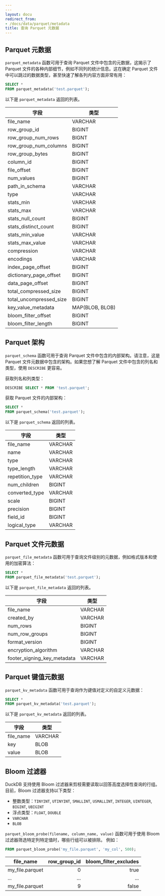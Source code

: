 ```yaml
---
---
layout: docu
redirect_from:
- /docs/data/parquet/metadata
title: 查询 Parquet 元数据
---
```


## Parquet 元数据

`parquet_metadata` 函数可用于查询 Parquet 文件中包含的元数据，这揭示了 Parquet 文件的各种内部细节，例如不同列的统计信息。这在确定 Parquet 文件中可以跳过的数据类型，甚至快速了解各列内容方面非常有用：

```sql
SELECT *
FROM parquet_metadata('test.parquet');
```

以下是 `parquet_metadata` 返回的列表。

<div class="monospace_table"></div>

| 字段                   | 类型            |
| ----------------------- | --------------- |
| file_name               | VARCHAR         |
| row_group_id            | BIGINT          |
| row_group_num_rows      | BIGNT          |
| row_group_num_columns   | BIGINT          |
| row_group_bytes         | BIGINT          |
| column_id               | BIGINT          |
| file_offset             | BIGINT          |
| num_values              | BIGINT          |
| path_in_schema          | VARCHAR         |
| type                    | VARCHAR         |
| stats_min               | VARCHAR         |
| stats_max               | VARCHAR         |
| stats_null_count        | BIGINT          |
| stats_distinct_count    | BIGINT          |
| stats_min_value         | VARCHAR         |
| stats_max_value         | VARCHAR         |
| compression             | VARCHAR         |
| encodings               | VARCHAR         |
| index_page_offset       | BIGINT          |
| dictionary_page_offset  | BIGINT          |
| data_page_offset        | BIGINT          |
| total_compressed_size   | BIGINT          |
| total_uncompressed_size | BIGINT          |
| key_value_metadata      | MAP(BLOB, BLOB) |
| bloom_filter_offset     | BIGINT          |
| bloom_filter_length     | BIGINT          |

## Parquet 架构

`parquet_schema` 函数可用于查询 Parquet 文件中包含的内部架构。请注意，这是 Parquet 文件元数据中包含的架构。如果您想了解 Parquet 文件中包含的列名和类型，使用 `DESCRIBE` 更容易。

获取列名和列类型：

```sql
DESCRIBE SELECT * FROM 'test.parquet';
```

获取 Parquet 文件的内部架构：

```sql
SELECT *
FROM parquet_schema('test.parquet');
```

以下是 `parquet_schema` 返回的列表。

<div class="monospace_table"></div>

| 字段           | 类型    |
| --------------- | ------- |
| file_name       | VARCHAR |
| name            | VARCHAR |
| type            | VARCHAR |
| type_length     | VARCHAR |
| repetition_type | VARCHAR |
| num_children    | BIGINT  |
| converted_type  | VARCHAR |
| scale           | BIGINT  |
| precision       | BIGINT  |
| field_id        | BIGINT  |
| logical_type    | VARCHAR |

## Parquet 文件元数据

`parquet_file_metadata` 函数可用于查询文件级别的元数据，例如格式版本和使用的加密算法：

```sql
SELECT *
FROM parquet_file_metadata('test.parquet');
```

以下是 `parquet_file_metadata` 返回的列表。

<div class="monospace_table"></div>

| 字段                       | 类型    |
| ----------------------------| ------- |
| file_name                   | VARCHAR |
| created_by                  | VARCHAR |
| num_rows                    | BIGINT  |
| num_row_groups              | BIGINT  |
| format_version              | BIGINT  |
| encryption_algorithm        | VARCHAR |
| footer_signing_key_metadata | VARCHAR |

## Parquet 键值元数据

`parquet_kv_metadata` 函数可用于查询作为键值对定义的自定义元数据：

```sql
SELECT *
FROM parquet_kv_metadata('test.parquet');
```

以下是 `parquet_kv_metadata` 返回的列表。

<div class="monospace_table"></div>

| 字段     | 类型    |
| --------- | ------- |
| file_name | VARCHAR |
| key       | BLOB    |
| value     | BLOB    |

## Bloom 过滤器

DuckDB 支持使用 Bloom 过滤器来剪枝需要读取以回答高度选择性查询的行组。
目前，Bloom 过滤器支持以下类型：

* 整数类型：`TINYINT`, `UTINYINT`, `SMALLINT`, `USMALLINT`, `INTEGER`, `UINTEGER`, `BIGINT`, `UBIGINT`
* 浮点类型：`FLOAT`, `DOUBLE`
* `VARCHAR`
* `BLOB`

`parquet_bloom_probe(filename, column_name, value)` 函数可用于使用 Bloom 过滤器筛选特定列特定值时，哪些行组可以被排除。
例如：

```sql
FROM parquet_bloom_probe('my_file.parquet', 'my_col', 500);
```

|   file_name     | row_group_id | bloom_filter_excludes |
|-----------------|-------------:|----------------------:|
| my_file.parquet | 0            | true                  |
| ...             | ...          | ...                   |
| my_file.parquet | 9            | false                 |